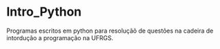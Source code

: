 # Intro_Python
Programas escritos em python para resoluçãõ de questões na cadeira de intordução a programação na UFRGS.
